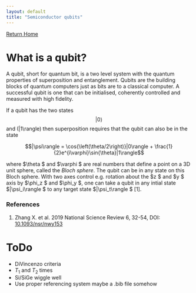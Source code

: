 ```yaml
---
layout: default
title: "Semiconductor qubits"
---
```


[Return Home](https://tylerjwhitts.github.io)  

# What is a qubit?

A qubit, short for quantum bit, is a two level system with the quantum properties of superposition and entanglement.
Qubits are the building blocks of quantum computers just as bits are to a classical computer. A successful qubit is 
one that can be initialised, coherently controlled and measured with high fidelity.  

If a qubit has the two states  $$\vert 0\rangle$$ and  \(|1\rangle\) then superposition requires that the qubit can also be in the state  

$$|\psi\rangle = \cos{\left(\theta/2\right)}|0\rangle + \frac{1}{2}e^{i\varphi}\sin{\theta}|1\rangle$$  

where  $\theta $ and  $\varphi $ are real numbers that define a point on a 3D unit sphere, called the _Bloch sphere_. The qubit can be in any state on this Bloch sphere. With two axes control e.g. rotation about the  $z $ and  $y $ axis by  $\phi_z $ and  $\phi_y $, one can take a qubit in any intial state $|\psi_i\rangle $ to any target state  $|\psi_t\rangle $ [1].  

### References  
1. Zhang X. et al. 2019 National Science Review 6, 32-54, DOI: [10.1093/nsr/nwy153](https://doi.org/10.1093/nsr/nwy153)

# ToDo  

- DiVincenzo criteria
- $T_1$ and $T_2$ times
- Si/SiGe wiggle well
- Use proper referencing system maybe a .bib file somehow
